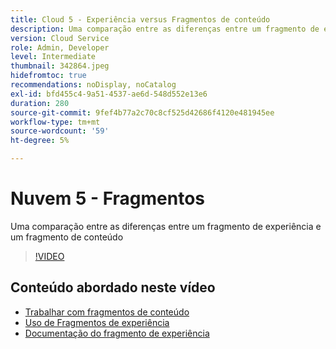 ```yaml
---
title: Cloud 5 - Experiência versus Fragmentos de conteúdo
description: Uma comparação entre as diferenças entre um fragmento de experiência e um fragmento de conteúdo
version: Cloud Service
role: Admin, Developer
level: Intermediate
thumbnail: 342864.jpeg
hidefromtoc: true
recommendations: noDisplay, noCatalog
exl-id: bfd455c4-9a51-4537-ae6d-548d552e13e6
duration: 280
source-git-commit: 9fef4b77a2c70c8cf525d42686f4120e481945ee
workflow-type: tm+mt
source-wordcount: '59'
ht-degree: 5%

---
```


# Nuvem 5 - Fragmentos

Uma comparação entre as diferenças entre um fragmento de experiência e um fragmento de conteúdo

>[!VIDEO](https://video.tv.adobe.com/v/342864?quality=12&learn=on)

## Conteúdo abordado neste vídeo

+ [Trabalhar com fragmentos de conteúdo](https://experienceleague.adobe.com/docs/experience-manager-cloud-service/content/assets/content-fragments/content-fragments.html)
+ [Uso de Fragmentos de experiência](https://experienceleague.adobe.com/docs/experience-manager-learn/sites/experience-fragments/experience-fragments-feature-video-use.html)
+ [Documentação do fragmento de experiência](https://experienceleague.adobe.com/docs/experience-manager-cloud-service/content/sites/authoring/fundamentals/experience-fragments.html)